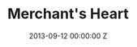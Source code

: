 ---
title: Merchant's Heart
date: 2013-09-12 00:00:00 Z
image: "/uploads/merchants-heart.jpg"
feature-image: "/uploads/merchants-heart-feature.jpg"
span: April 2012 – April 2013
company: Lucozade Ribena Suntory
layout: project
is-featured: 'true'
is-carousel:
carousel-text: Creating a brand from inception to product
---